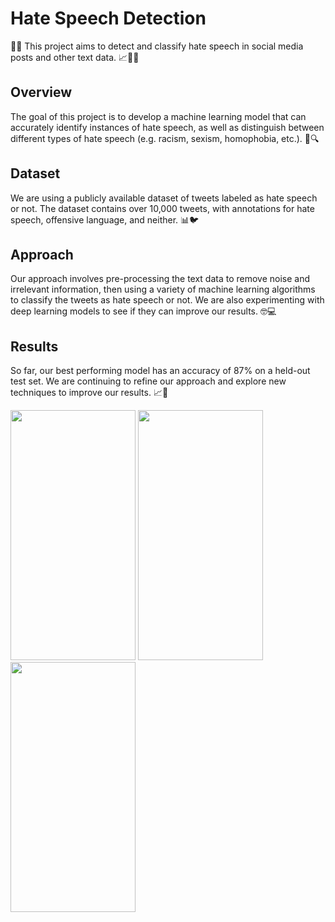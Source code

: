 # Hate Speech Detection

🚫🤬 This project aims to detect and classify hate speech in social media posts and other text data. 📈🕵️‍♀️

## Overview

The goal of this project is to develop a machine learning model that can accurately identify instances of hate speech, as well as distinguish between different types of hate speech (e.g. racism, sexism, homophobia, etc.). 🤖🔍

## Dataset

We are using a publicly available dataset of tweets labeled as hate speech or not. The dataset contains over 10,000 tweets, with annotations for hate speech, offensive language, and neither. 📊🐦

## Approach

Our approach involves pre-processing the text data to remove noise and irrelevant information, then using a variety of machine learning algorithms to classify the tweets as hate speech or not. We are also experimenting with deep learning models to see if they can improve our results. 🤓💻

## Results

So far, our best performing model has an accuracy of 87% on a held-out test set. We are continuing to refine our approach and explore new techniques to improve our results. 📈🔬

<img src="https://user-images.githubusercontent.com/97194041/233807109-36cb8496-9ce2-4f13-84e2-614f80d63827.png" width = 200 height = 400/>
<img src="https://user-images.githubusercontent.com/97194041/233807157-916b2ca5-3f88-448e-8e7f-bb6d4144d2c3.png" width = 200 height = 400/>
<img src = "https://user-images.githubusercontent.com/97194041/233807165-85b0e377-1370-4c53-a87f-20d05033dd43.png" width = 200 height = 400/>
